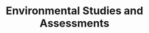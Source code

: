 ---
title: "Environmental Studies and Assessments"
specialty: 
    enable : true
    main_title: "Environmental "
    color_title: "Studies and Assessments"
    case_studies1: Case
    case_studies2: Studies
    main_bg_image_webp: images/specialties/evaluations-studies/Evaluaciones-y-estudios-banner.jpg
    main_bg_image: images/specialties/evaluations-studies/Evaluaciones-y-estudios-banner.jpg
    image_webp: images/specialties/evaluations-studies/Evaluaciones-y-estudios-icono-1.png
    image: images/specialties/evaluations-studies/Evaluaciones-y-estudios-icono-1.png
    extra_title : Más de 20 proyectos similares
    extra_content : sobre evaluaciones y estudios sustentables en el ámbito nacional e internacional
    bg_image : "images/backgrounds/Background-blanco-2.jpg"
    bg_image_webp : "images/backgrounds/Background-blanco-2.jpg"
    description : "This is meta description"
    subtitle: "Soluciones respaldadas por información técnica sólida"
    text: "Realizamos estudios de campo y gabinete para evaluar y apoyar la implementación de proyectos de infraestructura energética y urbana."
    icon: ""
    casestudy_item:
      # casestudy item loop
      - name: "Feasibility of a Waste to Energy Plant in Mexico"
        case_locations: Mexico City and the State of Mexico, Mexico
        case_years: "2018"
        case_clients: CC Investments
        case_id: ph1
        case_content: "Field research was carried out to identify the type of waste that reaches landfills in the metropolitan areas of the Toluca and Mexico City. In addition to physical characterization, laboratory tests were performed to have more data on the composition of solid waste, such as moisture and caloric power. Based on this information, an opinion was issued on the technical and economic feasibility of establishing a recycling or waste to energy power generation plant with the solid waste produced in the region."
        tab_image: images/specialties/evaluations-studies/Evaluacion-caso1.png
        tab_image_webp: images/specialties/evaluations-studies/Evaluacion-caso1.png
        case_image: images/specialties/evaluations-studies/Evaluacion-caso1.png
        case_image_webp: images/specialties/evaluations-studies/Evaluacion-caso1.png
      # casestudy item loop
      - name: "Study about construction waste and social housing waste in Mexico"
        case_locations: Mexico
        case_years: "2017"
        case_clients: Infonavit
        case_id: ph2
        case_content: "A study was done to define strategies or mechanisms promoted by the institute for the adequate management of the waste generated during the construction of housing units and the occupation of the dwellings. The objective of developing these strategies is to improve the living conditions of the beneficiaries in the housing units financed by the institute."
        tab_image: images/specialties/evaluations-studies/Evaluacion-caso2.png
        tab_image_webp: images/specialties/evaluations-studies/Evaluacion-caso2.png
        case_image: images/specialties/evaluations-studies/Evaluacion-caso2.png
        case_image_webp: images/specialties/evaluations-studies/Evaluacion-caso2.png
      # casestudy item loop
      - name: "Environmental Studies for a Wind Farm"
        case_locations: Tamaulipas, México
        case_years: 2016-2017
        case_clients: ZUMA ENERGY
        case_id: ph3
        case_content: "Various support services for the establishment of a 400 MW wind farm and its transmission lines were carried out. Some of services performed were environmental feasibility studies, environmental Due Diligence, flora and fauna field studies, Environmental Impact Assessment, Technical Justification Study for Land Use change. The project was conducted jointly with ENVIROSENSE."
        tab_image: images/specialties/evaluations-studies/Evaluacion-caso3.png
        tab_image_webp: images/specialties/evaluations-studies/Evaluacion-caso3.png
        case_image: images/specialties/evaluations-studies/Evaluacion-caso3.png
        case_image_webp: images/specialties/evaluations-studies/Evaluacion-caso3.png
---